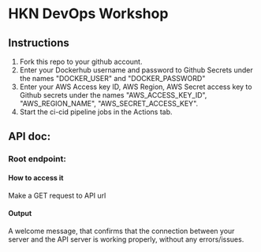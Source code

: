 # HKN DevOps Workshop

## Instructions

1) Fork this repo to your github account.
2) Enter your Dockerhub username and password to Github Secrets under the names "DOCKER_USER" and "DOCKER_PASSWORD"
3) Enter your AWS Access key ID, AWS Region, AWS Secret access key to Github secrets under the names "AWS_ACCESS_KEY_ID", "AWS_REGION_NAME", "AWS_SECRET_ACCESS_KEY".
4) Start the ci-cid pipeline jobs in the Actions tab.

## API doc:

### Root endpoint:

#### How to access it

Make a GET request to API url

#### Output

A welcome message, that confirms that the connection between your server and the API server is working properly, without any errors/issues.


